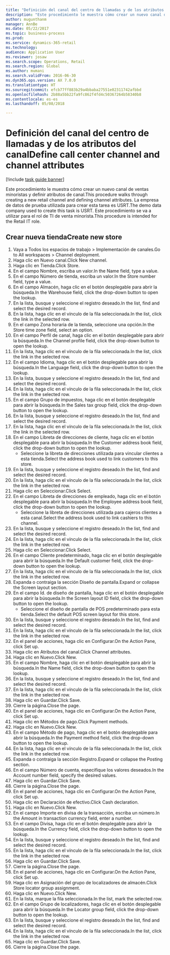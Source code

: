 ```yaml
--- 
title: "Definición del canal del centro de llamadas y de los atributos del canal"
description: "Este procedimiento le muestra cómo crear un nuevo canal de ventas minoristas y definir atributos de canal."
author: mugunthanm
manager: AnnBe
ms.date: 05/22/2017
ms.topic: business-process
ms.prod: 
ms.service: dynamics-365-retail
ms.technology: 
audience: Application User
ms.reviewer: josaw
ms.search.scope: Operations, Retail
ms.search.region: Global
ms.author: mumani
ms.search.validFrom: 2016-06-30
ms.dyn365.ops.version: AX 7.0.0
ms.translationtype: HT
ms.sourcegitcommit: efcb77ff883b29a4bbaba27551e02311742afbbd
ms.openlocfilehash: 2b88a5bb22fa9fc862f4fd4c50367264b58340b8
ms.contentlocale: es-es
ms.lasthandoff: 05/08/2018

---
```

# <a name="define-call-center-channel-and-channel-attributes"></a><span data-ttu-id="1b871-103">Definición del canal del centro de llamadas y de los atributos del canal</span><span class="sxs-lookup"><span data-stu-id="1b871-103">Define call center channel and channel attributes</span></span>

[!include [task guide banner](../includes/task-guide-banner.md)]

<span data-ttu-id="1b871-104">Este procedimiento le muestra cómo crear un nuevo canal de ventas minoristas y definir atributos de canal.</span><span class="sxs-lookup"><span data-stu-id="1b871-104">This procedure walks through creating a new retail channel and defining channel attributes.</span></span> <span data-ttu-id="1b871-105">La empresa de datos de prueba utilizada para crear esta tarea es USRT.</span><span class="sxs-lookup"><span data-stu-id="1b871-105">The demo data company used to create this task is USRT.</span></span> <span data-ttu-id="1b871-106">Este procedimiento se va a utilizar para el rol de TI de venta minorista.</span><span class="sxs-lookup"><span data-stu-id="1b871-106">This procedure is intended for the Retail IT role.</span></span>


## <a name="create-new-store"></a><span data-ttu-id="1b871-107">Crear nueva tienda</span><span class="sxs-lookup"><span data-stu-id="1b871-107">Create new store</span></span>
1. <span data-ttu-id="1b871-108">Vaya a Todos los espacios de trabajo > Implementación de canales.</span><span class="sxs-lookup"><span data-stu-id="1b871-108">Go to All workspaces > Channel deployment.</span></span>
2. <span data-ttu-id="1b871-109">Haga clic en Nuevo canal.</span><span class="sxs-lookup"><span data-stu-id="1b871-109">Click New channel.</span></span>
3. <span data-ttu-id="1b871-110">Haga clic en Tienda.</span><span class="sxs-lookup"><span data-stu-id="1b871-110">Click Store.</span></span>
4. <span data-ttu-id="1b871-111">En el campo Nombre, escriba un valor.</span><span class="sxs-lookup"><span data-stu-id="1b871-111">In the Name field, type a value.</span></span>
5. <span data-ttu-id="1b871-112">En el campo Número de tienda, escriba un valor.</span><span class="sxs-lookup"><span data-stu-id="1b871-112">In the Store number field, type a value.</span></span>
6. <span data-ttu-id="1b871-113">En el campo Almacén, haga clic en el botón desplegable para abrir la búsqueda.</span><span class="sxs-lookup"><span data-stu-id="1b871-113">In the Warehouse field, click the drop-down button to open the lookup.</span></span>
7. <span data-ttu-id="1b871-114">En la lista, busque y seleccione el registro deseado.</span><span class="sxs-lookup"><span data-stu-id="1b871-114">In the list, find and select the desired record.</span></span>
8. <span data-ttu-id="1b871-115">En la lista, haga clic en el vínculo de la fila seleccionada.</span><span class="sxs-lookup"><span data-stu-id="1b871-115">In the list, click the link in the selected row.</span></span>
9. <span data-ttu-id="1b871-116">En el campo Zona horaria de la tienda, seleccione una opción.</span><span class="sxs-lookup"><span data-stu-id="1b871-116">In the Store time zone field, select an option.</span></span>
10. <span data-ttu-id="1b871-117">En el campo Perfil de canal, haga clic en el botón desplegable para abrir la búsqueda.</span><span class="sxs-lookup"><span data-stu-id="1b871-117">In the Channel profile field, click the drop-down button to open the lookup.</span></span>
11. <span data-ttu-id="1b871-118">En la lista, haga clic en el vínculo de la fila seleccionada.</span><span class="sxs-lookup"><span data-stu-id="1b871-118">In the list, click the link in the selected row.</span></span>
12. <span data-ttu-id="1b871-119">En el campo Idioma, haga clic en el botón desplegable para abrir la búsqueda.</span><span class="sxs-lookup"><span data-stu-id="1b871-119">In the Language field, click the drop-down button to open the lookup.</span></span>
13. <span data-ttu-id="1b871-120">En la lista, busque y seleccione el registro deseado.</span><span class="sxs-lookup"><span data-stu-id="1b871-120">In the list, find and select the desired record.</span></span>
14. <span data-ttu-id="1b871-121">En la lista, haga clic en el vínculo de la fila seleccionada.</span><span class="sxs-lookup"><span data-stu-id="1b871-121">In the list, click the link in the selected row.</span></span>
15. <span data-ttu-id="1b871-122">En el campo Grupo de impuestos, haga clic en el botón desplegable para abrir la búsqueda.</span><span class="sxs-lookup"><span data-stu-id="1b871-122">In the Sales tax group field, click the drop-down button to open the lookup.</span></span>
16. <span data-ttu-id="1b871-123">En la lista, busque y seleccione el registro deseado.</span><span class="sxs-lookup"><span data-stu-id="1b871-123">In the list, find and select the desired record.</span></span>
17. <span data-ttu-id="1b871-124">En la lista, haga clic en el vínculo de la fila seleccionada.</span><span class="sxs-lookup"><span data-stu-id="1b871-124">In the list, click the link in the selected row.</span></span>
18. <span data-ttu-id="1b871-125">En el campo Libreta de direcciones de cliente, haga clic en el botón desplegable para abrir la búsqueda.</span><span class="sxs-lookup"><span data-stu-id="1b871-125">In the Customer address book field, click the drop-down button to open the lookup.</span></span>
    * <span data-ttu-id="1b871-126">Seleccione la libreta de direcciones utilizada para vincular clientes a esta tienda.</span><span class="sxs-lookup"><span data-stu-id="1b871-126">Select the address book used to link customers to this store.</span></span>  
19. <span data-ttu-id="1b871-127">En la lista, busque y seleccione el registro deseado.</span><span class="sxs-lookup"><span data-stu-id="1b871-127">In the list, find and select the desired record.</span></span>
20. <span data-ttu-id="1b871-128">En la lista, haga clic en el vínculo de la fila seleccionada.</span><span class="sxs-lookup"><span data-stu-id="1b871-128">In the list, click the link in the selected row.</span></span>
21. <span data-ttu-id="1b871-129">Haga clic en Seleccionar.</span><span class="sxs-lookup"><span data-stu-id="1b871-129">Click Select.</span></span>
22. <span data-ttu-id="1b871-130">En el campo Libreta de direcciones de empleado, haga clic en el botón desplegable para abrir la búsqueda.</span><span class="sxs-lookup"><span data-stu-id="1b871-130">In the Employee address book field, click the drop-down button to open the lookup.</span></span>
    * <span data-ttu-id="1b871-131">Seleccione la libreta de direcciones utilizada para cajeros clientes a esta canal.</span><span class="sxs-lookup"><span data-stu-id="1b871-131">Select the address book used to link cashiers to this channel.</span></span>  
23. <span data-ttu-id="1b871-132">En la lista, busque y seleccione el registro deseado.</span><span class="sxs-lookup"><span data-stu-id="1b871-132">In the list, find and select the desired record.</span></span>
24. <span data-ttu-id="1b871-133">En la lista, haga clic en el vínculo de la fila seleccionada.</span><span class="sxs-lookup"><span data-stu-id="1b871-133">In the list, click the link in the selected row.</span></span>
25. <span data-ttu-id="1b871-134">Haga clic en Seleccionar.</span><span class="sxs-lookup"><span data-stu-id="1b871-134">Click Select.</span></span>
26. <span data-ttu-id="1b871-135">En el campo Cliente predeterminado, haga clic en el botón desplegable para abrir la búsqueda.</span><span class="sxs-lookup"><span data-stu-id="1b871-135">In the Default customer field, click the drop-down button to open the lookup.</span></span>
27. <span data-ttu-id="1b871-136">En la lista, haga clic en el vínculo de la fila seleccionada.</span><span class="sxs-lookup"><span data-stu-id="1b871-136">In the list, click the link in the selected row.</span></span>
28. <span data-ttu-id="1b871-137">Expanda o contraiga la sección Diseño de pantalla.</span><span class="sxs-lookup"><span data-stu-id="1b871-137">Expand or collapse the Screen layout section.</span></span>
29. <span data-ttu-id="1b871-138">En el campo Id. de diseño de pantalla, haga clic en el botón desplegable para abrir la búsqueda.</span><span class="sxs-lookup"><span data-stu-id="1b871-138">In the Screen layout ID field, click the drop-down button to open the lookup.</span></span>
    * <span data-ttu-id="1b871-139">Seleccione el diseño de pantalla de POS predeterminado para esta tienda.</span><span class="sxs-lookup"><span data-stu-id="1b871-139">Select the default POS screen layout for this store.</span></span>  
30. <span data-ttu-id="1b871-140">En la lista, busque y seleccione el registro deseado.</span><span class="sxs-lookup"><span data-stu-id="1b871-140">In the list, find and select the desired record.</span></span>
31. <span data-ttu-id="1b871-141">En la lista, haga clic en el vínculo de la fila seleccionada.</span><span class="sxs-lookup"><span data-stu-id="1b871-141">In the list, click the link in the selected row.</span></span>
32. <span data-ttu-id="1b871-142">En el panel de acciones, haga clic en Configurar.</span><span class="sxs-lookup"><span data-stu-id="1b871-142">On the Action Pane, click Set up.</span></span>
33. <span data-ttu-id="1b871-143">Haga clic en Atributos del canal.</span><span class="sxs-lookup"><span data-stu-id="1b871-143">Click Channel attributes.</span></span>
34. <span data-ttu-id="1b871-144">Haga clic en Nuevo.</span><span class="sxs-lookup"><span data-stu-id="1b871-144">Click New.</span></span>
35. <span data-ttu-id="1b871-145">En el campo Nombre, haga clic en el botón desplegable para abrir la búsqueda.</span><span class="sxs-lookup"><span data-stu-id="1b871-145">In the Name field, click the drop-down button to open the lookup.</span></span>
36. <span data-ttu-id="1b871-146">En la lista, busque y seleccione el registro deseado.</span><span class="sxs-lookup"><span data-stu-id="1b871-146">In the list, find and select the desired record.</span></span>
37. <span data-ttu-id="1b871-147">En la lista, haga clic en el vínculo de la fila seleccionada.</span><span class="sxs-lookup"><span data-stu-id="1b871-147">In the list, click the link in the selected row.</span></span>
38. <span data-ttu-id="1b871-148">Haga clic en Guardar.</span><span class="sxs-lookup"><span data-stu-id="1b871-148">Click Save.</span></span>
39. <span data-ttu-id="1b871-149">Cierre la página.</span><span class="sxs-lookup"><span data-stu-id="1b871-149">Close the page.</span></span>
40. <span data-ttu-id="1b871-150">En el panel de acciones, haga clic en Configurar.</span><span class="sxs-lookup"><span data-stu-id="1b871-150">On the Action Pane, click Set up.</span></span>
41. <span data-ttu-id="1b871-151">Haga clic en Métodos de pago.</span><span class="sxs-lookup"><span data-stu-id="1b871-151">Click Payment methods.</span></span>
42. <span data-ttu-id="1b871-152">Haga clic en Nuevo.</span><span class="sxs-lookup"><span data-stu-id="1b871-152">Click New.</span></span>
43. <span data-ttu-id="1b871-153">En el campo Método de pago, haga clic en el botón desplegable para abrir la búsqueda.</span><span class="sxs-lookup"><span data-stu-id="1b871-153">In the Payment method field, click the drop-down button to open the lookup.</span></span>
44. <span data-ttu-id="1b871-154">En la lista, haga clic en el vínculo de la fila seleccionada.</span><span class="sxs-lookup"><span data-stu-id="1b871-154">In the list, click the link in the selected row.</span></span>
45. <span data-ttu-id="1b871-155">Expanda o contraiga la sección Registro.</span><span class="sxs-lookup"><span data-stu-id="1b871-155">Expand or collapse the Posting section.</span></span>
46. <span data-ttu-id="1b871-156">En el campo Número de cuenta, especifique los valores deseados.</span><span class="sxs-lookup"><span data-stu-id="1b871-156">In the Account number field, specify the desired values.</span></span>
47. <span data-ttu-id="1b871-157">Haga clic en Guardar.</span><span class="sxs-lookup"><span data-stu-id="1b871-157">Click Save.</span></span>
48. <span data-ttu-id="1b871-158">Cierre la página.</span><span class="sxs-lookup"><span data-stu-id="1b871-158">Close the page.</span></span>
49. <span data-ttu-id="1b871-159">En el panel de acciones, haga clic en Configurar.</span><span class="sxs-lookup"><span data-stu-id="1b871-159">On the Action Pane, click Set up.</span></span>
50. <span data-ttu-id="1b871-160">Haga clic en Declaración de efectivo.</span><span class="sxs-lookup"><span data-stu-id="1b871-160">Click Cash declaration.</span></span>
51. <span data-ttu-id="1b871-161">Haga clic en Nuevo.</span><span class="sxs-lookup"><span data-stu-id="1b871-161">Click New.</span></span>
52. <span data-ttu-id="1b871-162">En el campo Importe en divisa de la transacción, escriba un número.</span><span class="sxs-lookup"><span data-stu-id="1b871-162">In the Amount in transaction currency field, enter a number.</span></span>
53. <span data-ttu-id="1b871-163">En el campo Divisa, haga clic en el botón desplegable para abrir la búsqueda.</span><span class="sxs-lookup"><span data-stu-id="1b871-163">In the Currency field, click the drop-down button to open the lookup.</span></span>
54. <span data-ttu-id="1b871-164">En la lista, busque y seleccione el registro deseado.</span><span class="sxs-lookup"><span data-stu-id="1b871-164">In the list, find and select the desired record.</span></span>
55. <span data-ttu-id="1b871-165">En la lista, haga clic en el vínculo de la fila seleccionada.</span><span class="sxs-lookup"><span data-stu-id="1b871-165">In the list, click the link in the selected row.</span></span>
56. <span data-ttu-id="1b871-166">Haga clic en Guardar.</span><span class="sxs-lookup"><span data-stu-id="1b871-166">Click Save.</span></span>
57. <span data-ttu-id="1b871-167">Cierre la página.</span><span class="sxs-lookup"><span data-stu-id="1b871-167">Close the page.</span></span>
58. <span data-ttu-id="1b871-168">En el panel de acciones, haga clic en Configurar.</span><span class="sxs-lookup"><span data-stu-id="1b871-168">On the Action Pane, click Set up.</span></span>
59. <span data-ttu-id="1b871-169">Haga clic en Asignación del grupo de localizadores de almacén.</span><span class="sxs-lookup"><span data-stu-id="1b871-169">Click Store locator group assignment.</span></span>
60. <span data-ttu-id="1b871-170">Haga clic en Nuevo.</span><span class="sxs-lookup"><span data-stu-id="1b871-170">Click New.</span></span>
61. <span data-ttu-id="1b871-171">En la lista, marque la fila seleccionada.</span><span class="sxs-lookup"><span data-stu-id="1b871-171">In the list, mark the selected row.</span></span>
62. <span data-ttu-id="1b871-172">En el campo Grupo de localizadores, haga clic en el botón desplegable para abrir la búsqueda.</span><span class="sxs-lookup"><span data-stu-id="1b871-172">In the Locator group field, click the drop-down button to open the lookup.</span></span>
63. <span data-ttu-id="1b871-173">En la lista, busque y seleccione el registro deseado.</span><span class="sxs-lookup"><span data-stu-id="1b871-173">In the list, find and select the desired record.</span></span>
64. <span data-ttu-id="1b871-174">En la lista, haga clic en el vínculo de la fila seleccionada.</span><span class="sxs-lookup"><span data-stu-id="1b871-174">In the list, click the link in the selected row.</span></span>
65. <span data-ttu-id="1b871-175">Haga clic en Guardar.</span><span class="sxs-lookup"><span data-stu-id="1b871-175">Click Save.</span></span>
66. <span data-ttu-id="1b871-176">Cierre la página.</span><span class="sxs-lookup"><span data-stu-id="1b871-176">Close the page.</span></span>


